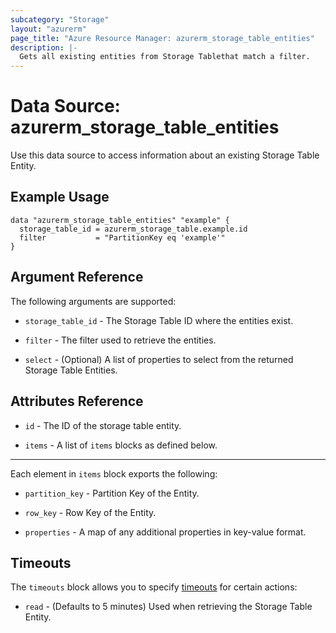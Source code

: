 ```yaml
---
subcategory: "Storage"
layout: "azurerm"
page_title: "Azure Resource Manager: azurerm_storage_table_entities"
description: |-
  Gets all existing entities from Storage Tablethat match a filter.
---
```


# Data Source: azurerm_storage_table_entities

Use this data source to access information about an existing Storage Table Entity.

## Example Usage

```hcl
data "azurerm_storage_table_entities" "example" {
  storage_table_id = azurerm_storage_table.example.id
  filter           = "PartitionKey eq 'example'"
}
```

## Argument Reference

The following arguments are supported:

* `storage_table_id` - The Storage Table ID where the entities exist.

* `filter` - The filter used to retrieve the entities.

* `select` - (Optional) A list of properties to select from the returned Storage Table Entities.

## Attributes Reference

* `id` - The ID of the storage table entity.

* `items` - A list of `items` blocks as defined below.

---

Each element in `items` block exports the following:

* `partition_key` - Partition Key of the Entity.

* `row_key` - Row Key of the Entity.

* `properties` - A map of any additional properties in key-value format.

## Timeouts

The `timeouts` block allows you to specify [timeouts](https://www.terraform.io/language/resources/syntax#operation-timeouts) for certain actions:

* `read` - (Defaults to 5 minutes) Used when retrieving the Storage Table Entity.
